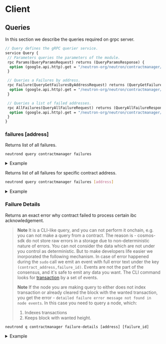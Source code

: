 # Client

## Queries

In this section we describe the queries required on grpc server.

```protobuf
// Query defines the gRPC querier service.
service Query {
 // Parameters queries the parameters of the module.
 rpc Params(QueryParamsRequest) returns (QueryParamsResponse) {
  option (google.api.http).get = "/neutron-org/neutron/contractmanager/params";
 }

 // Queries a Failures by address.
 rpc Failure(QueryGetFailuresByAddressRequest) returns (QueryGetFailuresByAddressResponse) {
  option (google.api.http).get = "/neutron-org/neutron/contractmanager/failure/{address}";
 }

 // Queries a list of failed addresses.
 rpc AllFailures(QueryAllFailureRequest) returns (QueryAllFailureResponse) {
  option (google.api.http).get = "/neutron-org/neutron/contractmanager/failure";
 }
}
```

### failures [address]

Returns list of all failures.

```shell
neutrond query contractmanager failures
```

<details>
  <summary>Example</summary>
  Returns info about all failures:

  ```shell
  neutrond query contractmanager failures
  ```

Output:

  ```yaml
failures:
- address: neutron1nxshmmwrvxa2cp80nwvf03t8u5kvl2ttr8m8f43vamudsqrdvs8qqvfwpj
  error: 'codespace: wasm, code: 5'
  id: "1"
  sudo_payload: <serialized msg of MessageSudoCallback type>
- address: neutron1nxshmmwrvxa2cp80nwvf03t8u5kvl2ttr8m8f43vamudsqrdvs8qqvfwpj
  error: 'codespace: wasm, code: 5'
  id: "2"
  sudo_payload: <serialized msg of MessageSudoCallback type>
- address: neutron1nxshmmwrvxa2cp80nwvf03t8u5kvl2ttr8m8f43vamudsqrdvs8qqvfwpj
  error: 'codespace: contractmanager, code: 1103'
  id: "3"
  sudo_payload: <serialized msg of MessageSudoCallback type>
  ```

</details>

Returns list of all failures for specific contract address.

```bash
neutrond query contractmanager failures [address]
```

<details>
  <summary>Example</summary>
  Returns failures for specific contract address:

  ```shell
  neutrond query contractmanager failures neutron1nxshmmwrvxa2cp80nwvf03t8u5kvl2ttr8m8f43vamudsqrdvs8qqvfwpj
  ```

Output:

  ```yaml
failures:
- address: neutron1nxshmmwrvxa2cp80nwvf03t8u5kvl2ttr8m8f43vamudsqrdvs8qqvfwpj
  error: 'codespace: wasm, code: 5'
  id: "1"
  sudo_payload: <serialized msg of MessageSudoCallback type>
- address: neutron1nxshmmwrvxa2cp80nwvf03t8u5kvl2ttr8m8f43vamudsqrdvs8qqvfwpj
  error: 'codespace: wasm, code: 5'
  id: "2"
  sudo_payload: <serialized msg of MessageSudoCallback type>
- address: neutron1nxshmmwrvxa2cp80nwvf03t8u5kvl2ttr8m8f43vamudsqrdvs8qqvfwpj
  error: 'codespace: contractmanager, code: 1103'
  id: "3"
  sudo_payload: <serialized msg of MessageSudoCallback type>
  ```

</details>

### Failure Details

Returns an exact error why contract failed to process certain ibc acknowledgement.

> **Note**
> It is a CLI-like query, and you can not perform it onchain, e.g. you can not make a query from a contract. The reason is - cosmos-sdk do not store raw errors in a storage due to non-deterministic nature of errors. You can not consider the data which are not under you control as deterministic. But to make developers life easier we inorporated the following mechanism. In case of error happened during the `sudo` call we emit an event with full error text under the key `(contract_address,failure_id)`. Events are not the part of the consensus, and it's safe to emit any data you want. The CLI command looks for [transaction](https://github.com/neutron-org/neutron/blob/v2.0.2/x/contractmanager/client/cli/query_failure.go#L85) by a set of events.
>
> **Note**
> If the node you are making query to either does not index transaction or already cleared the block with the wanted transaction, you get the error - `detailed failure error message not found in node events`. In this case you need to query a node, which:
>
> 1) Indexes transactions
> 2) Keeps block with wanted height.

```shell
neutrond q contractmanager failure-details [address] [failure_id]
```

<details>
  <summary>Example</summary>
  Query the detailed error related to a contract's sudo call failure:

  ```shell
  neutrond q contractmanager failure-details neutron1nxshmmwrvxa2cp80nwvf03t8u5kvl2ttr8m8f43vamudsqrdvs8qqvfwpj 1
  ```

Output:

  ```yaml
dispatch: submessages: Generic error: Integrations test mock submsg error: execute wasm contract failed
  ```

</details>
